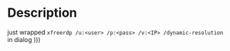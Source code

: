 # Description
just wrapped `xfreerdp /u:<user> /p:<pass> /v:<IP> /dynamic-resolution` in dialog ))) 
